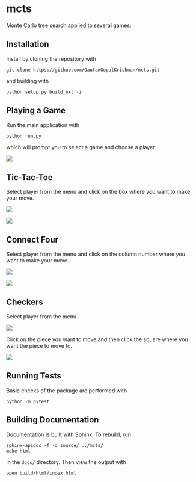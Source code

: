 # mcts
Monte Carlo tree search applied to several games.

## Installation
Install by cloning the repository with

    git clone https://github.com/GautamGopalKrishnan/mcts.git

and building with

    python setup.py build_ext -i

## Playing a Game
Run the main application with

    python run.py

which will prompt you to select a game and choose a player.

![](images/mcts_games_menu.png)

## Tic-Tac-Toe
Select player from the menu and click on the box where you want to make your move.

![](images/tictactoe_menu.png)

![](images/tictactoe.png)

## Connect Four 
Select player from the menu and click on the column number where you want to make your move.

![](images/connectfour_menu.png)

![](images/connectfour.png)

## Checkers
Select player from the menu.

![](images/checkers_menu.png)

Click on the piece you want to move and then click the square where you want the piece to move to.

![](images/checkers.png)

## Running Tests
Basic checks of the package are performed with

    python -m pytest

## Building Documentation

Documentation is built with Sphinx. To rebuild, run

    sphinx-apidoc -f -o source/ ../mcts/
    make html

in the `docs/` directory. Then view the output with

    open build/html/index.html

